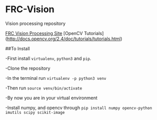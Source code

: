 # FRC-Vision
Vision processing repository

[FRC Vision Processing Site](https://wpilib.screenstepslive.com/s/4485/m/24194)
[OpenCV Tutorials] (http://docs.opencv.org/2.4/doc/tutorials/tutorials.html)

##To Install

-First install `virtualenv`, `python3` and `pip`.

-Clone the repository

-In the terminal run `virtualenv -p python3 venv`

-Then run `source venv/bin/activate`

-By now you are in your virtual environment

-Install numpy, and opencv through `pip install numpy opencv-python imutils scipy scikit-image`


